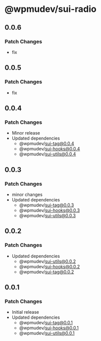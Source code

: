 # @wpmudev/sui-radio

## 0.0.6

### Patch Changes

- fix

## 0.0.5

### Patch Changes

- fix

## 0.0.4

### Patch Changes

- Minor release
- Updated dependencies
  - @wpmudev/sui-tag@0.0.4
  - @wpmudev/sui-hooks@0.0.4
  - @wpmudev/sui-utils@0.0.4

## 0.0.3

### Patch Changes

- minor changes
- Updated dependencies
  - @wpmudev/sui-tag@0.0.3
  - @wpmudev/sui-hooks@0.0.3
  - @wpmudev/sui-utils@0.0.3

## 0.0.2

### Patch Changes

- Updated dependencies
  - @wpmudev/sui-utils@0.0.2
  - @wpmudev/sui-hooks@0.0.2
  - @wpmudev/sui-tag@0.0.2

## 0.0.1

### Patch Changes

- Initial release
- Updated dependencies
  - @wpmudev/sui-tag@0.0.1
  - @wpmudev/sui-hooks@0.0.1
  - @wpmudev/sui-utils@0.0.1
